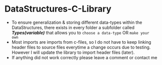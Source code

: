 # DataStructures-C-Library
* To ensure generalization & storing different data-types within the DataStructures, there exists in every folder a subfolder called ***Types(variable)*** that allows you to `choose a data-type` OR `make your own`
* Most imports are imports from c-files, so I do not have to keep linking header files to source files everytime a change occurs due to testing. However I will update the library to import header files (later).
* If anything did not work correctly please leave a comment or contact me
